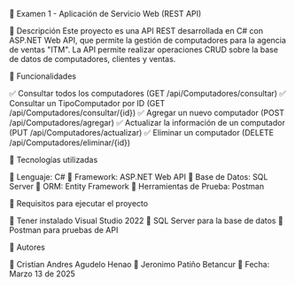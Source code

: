 📌 Examen 1 - Aplicación de Servicio Web (REST API)

📌 Descripción
Este proyecto es una API REST desarrollada en C# con ASP.NET Web API, que permite la gestión de computadores para la agencia de ventas "ITM". La API permite realizar operaciones CRUD sobre la base de datos de computadores, clientes y ventas.



📌 Funcionalidades

✅ Consultar todos los computadores (GET /api/Computadores/consultar)
✅ Consultar un TipoComputador por ID (GET /api/Computadores/consultar/{id})
✅ Agregar un nuevo computador (POST /api/Computadores/agregar)
✅ Actualizar la información de un computador (PUT /api/Computadores/actualizar)
✅ Eliminar un computador (DELETE /api/Computadores/eliminar/{id})



📌 Tecnologías utilizadas

🔹 Lenguaje: C#
🔹 Framework: ASP.NET Web API
🔹 Base de Datos: SQL Server
🔹 ORM: Entity Framework
🔹 Herramientas de Prueba: Postman



📌 Requisitos para ejecutar el proyecto

🔹 Tener instalado Visual Studio 2022
🔹 SQL Server para la base de datos
🔹 Postman para pruebas de API


📌 Autores

👤 Cristian Andres Agudelo Henao
👤 Jeronimo Patiño Betancur
📅 Fecha: Marzo 13 de 2025
